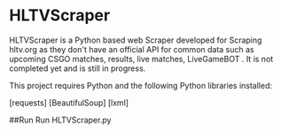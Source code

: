 # HLTVScraper

HLTVScraper is a Python based web Scraper developed for Scraping hltv.org as they don't have an official API for common data such as upcoming CSGO matches, results, live matches, LiveGameBOT .
It is not completed yet and is still in progress.

This project requires Python and the following Python libraries installed:

[requests]
[BeautifulSoup]
[lxml]

##Run
Run HLTVScraper.py
